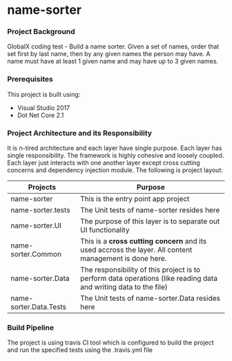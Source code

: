 # name-sorter

### Project Background
GlobalX coding test - Build a name sorter. Given a set of names, order that set first by last name, then by any given names the person may have. A
name must have at least 1 given name and may have up to 3 given names.

### Prerequisites
This project is built using:
- Visual Studio 2017
- Dot Net Core 2.1

### Project Architecture and its Responsibility
It is n-tired architecture and each layer have single purpose. Each layer has single responsibility. The framework is highly cohesive and loosely coupled. Each layer just interacts with one another layer except cross cutting concerns and dependency injection module.
The following is project layout:

| Projects | Purpose |
|----------|---------|
| name-sorter |This is the entry point app project |
| name-sorter.tests | The Unit tests of name-sorter resides here |
| name-sorter.UI | The purpose of this layer is to separate out UI functionality |
| name-sorter.Common | This is a **cross cutting concern** and its used accross the layer. All content management is done here. |
| name-sorter.Data | The responsibility of this project is to perform data operations (like reading data and writing data to the file) |
| name-sorter.Data.Tests | The Unit tests of name-sorter.Data resides here |

### Build Pipeline
The project is using travis CI tool which is configured to build the project and run the specified tests using the .travis.yml file
